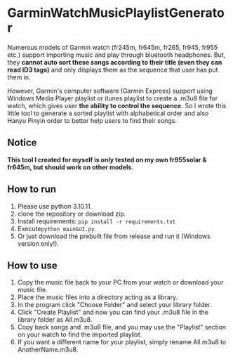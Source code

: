 # GarminWatchMusicPlaylistGenerator
Numerous models of Garmin watch (fr245m, fr645m, fr265, fr945, fr955 etc.) support importing music and play through bluetooth headphones. But, they **cannot auto sort these songs according to their title (even they can read ID3 tags)** and only displays them as the sequence that user has put them in. 

However, Garmin's computer software (Garmin Express) support using Windows Media Player playlist or itunes playlist to create a .m3u8 file for watch, which gives user **the ability to control the sequence.** So I wrote this little tool to generate a sorted playlist with alphabetical order and also Hanyu Pinyin order to better help users to find their songs. 

## Notice
**This tool I created for myself is only tested on my own fr955solar & fr645m, but should work on other models.**

## How to run
1. Please use python 3.10.11.
2. clone the repository or download zip.
3. Install requirements:
``pip install -r requirements.txt``
4. Execute``python mainGUI.py``.
5. Or just download the prebuilt file from release and run it (Windows version only!).

## How to use
1. Copy the music file back to your PC from your watch or download your music file.
2. Place the music files into a directory acting as a library.
3. In the program click "Choose Folder" and select your library folder.
4. Click "Create Playlist" and now you can find your .m3u8 file in the library folder as All.m3u8.
5. Copy back songs and .m3u8 file, and you may use the "Playlist" section on your watch to find the imported playlist.
6. If you want a different name for your playlist, simply rename All.m3u8 to AnotherName.m3u8.
